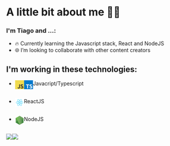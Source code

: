 
# A little bit about me :man_technologist:

### I'm Tiago and ...:

- 🔥 Currently learning the Javascript stack, React and NodeJS
- 🌐 I’m looking to collaborate with other content creators

## I'm working in these technologies:

  - Javacript/Typescript<img align="left" alt="Javascript" width="24px" src="https://raw.githubusercontent.com/github/explore/80688e429a7d4ef2fca1e82350fe8e3517d3494d/topics/javascript/javascript.png" /><img align="left" alt="Javascript" width="24px" src="https://raw.githubusercontent.com/github/explore/80688e429a7d4ef2fca1e82350fe8e3517d3494d/topics/typescript/typescript.png" />
 <br><br>
 
- ReactJS<img align="left" alt="React" width="24px" src="https://raw.githubusercontent.com/github/explore/80688e429a7d4ef2fca1e82350fe8e3517d3494d/topics/react/react.png" />
<br><br>
 
- NodeJS <img align="left" alt="Node-JS" width="24px" src="https://raw.githubusercontent.com/github/explore/80688e429a7d4ef2fca1e82350fe8e3517d3494d/topics/nodejs/nodejs.png" />
<br/>

<div id="status">
<img align="left" src="https://github-readme-stats.vercel.app/api?username=TiagoBarros01&&show_icons=true&title_color=ffffff&icon_color=DCDCDC&text_color=32CD32&bg_color=151515">
<img height="195px" src="https://github-readme-stats.vercel.app/api/top-langs/?username=Tiagobarros01&title_color=32CD32&text_color=ffff&bg_color=151515">
</div>

